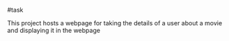 #task

This project hosts a webpage for taking the details of a user about a movie and displaying it in the webpage
